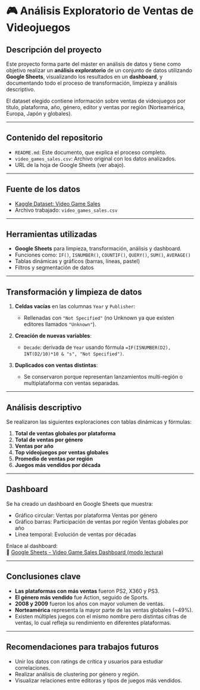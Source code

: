 # 🎮 Análisis Exploratorio de Ventas de Videojuegos

## Descripción del proyecto

Este proyecto forma parte del máster en análisis de datos y tiene como objetivo realizar un **análisis exploratorio** de un conjunto de datos utilizando **Google Sheets**, visualizando los resultados en un **dashboard**, y documentando todo el proceso de transformación, limpieza y análisis descriptivo.

El dataset elegido contiene información sobre ventas de videojuegos por título, plataforma, año, género, editor y ventas por región (Norteamérica, Europa, Japón y globales).

---

## Contenido del repositorio

- `README.md`: Este documento, que explica el proceso completo.
- `video_games_sales.csv`: Archivo original con los datos analizados.
- URL de la hoja de Google Sheets (ver abajo).

---

## Fuente de los datos

- [Kaggle Dataset: Video Game Sales](https://www.kaggle.com/datasets/ulrikthygepedersen/video-games-sales)
- Archivo trabajado: `video_games_sales.csv`

---

## Herramientas utilizadas

-  **Google Sheets** para limpieza, transformación, análisis y dashboard.
-  Funciones como: `IF()`, `ISNUMBER()`, `COUNTIF()`, `QUERY()`, `SUM()`, `AVERAGE()`
-  Tablas dinámicas y gráficos (barras, líneas, pastel)
-  Filtros y segmentación de datos

---

##  Transformación y limpieza de datos

1. **Celdas vacías** en las columnas `Year` y `Publisher`:
   - Rellenadas con `"Not Specified"` (no Unknown ya que existen editores llamados `"Unknown"`).

2. **Creación de nuevas variables**:
   - `Decade`: derivada de `Year` usando fórmula `=IF(ISNUMBER(D2), INT(D2/10)*10 & "s", "Not Specified")`.

3. **Duplicados con ventas distintas**:
   - Se conservaron porque representan lanzamientos multi-región o multiplataforma con ventas separadas.

---

## Análisis descriptivo

Se realizaron las siguientes exploraciones con tablas dinámicas y fórmulas:

1. **Total de ventas globales por plataforma**
2. **Total de ventas por género**
3. **Ventas por año**
4. **Top videojuegos por ventas globales**
5. **Promedio de ventas por región**
6. **Juegos más vendidos por década**

---

## Dashboard

Se ha creado un dashboard en Google Sheets que muestra:

- Gráfico circular: Ventas por plataforma
                    Ventas por género
- Gráfico barras: Participación de ventas por región
                  Ventas globales por año
- Línea temporal: Evolución de ventas por décadas

Enlace al dashboard:  
🔗 [Google Sheets - Video Game Sales Dashboard (modo lectura)](https://docs.google.com/spreadsheets/d/1rZN-74t_IDJFLd0j2Jyu0D5LVOxKELAAQDH31E8MNCU/edit?usp=sharing)

---

## Conclusiones clave

- **Las plataformas con más ventas** fueron PS2, X360 y PS3.
- **El género más vendido** fue Action, seguido de Sports.
- **2008 y 2009** fueron los años con mayor volumen de ventas.
- **Norteamérica** representa la mayor parte de las ventas globales (~49%).
- Existen múltiples juegos con el mismo nombre pero distintas cifras de ventas, lo cual refleja su rendimiento en diferentes plataformas.

---

## Recomendaciones para trabajos futuros

- Unir los datos con ratings de crítica y usuarios para estudiar correlaciones.
- Realizar análisis de clustering por género y región.
- Visualizar relaciones entre editoras y tipos de juegos más vendidos.


